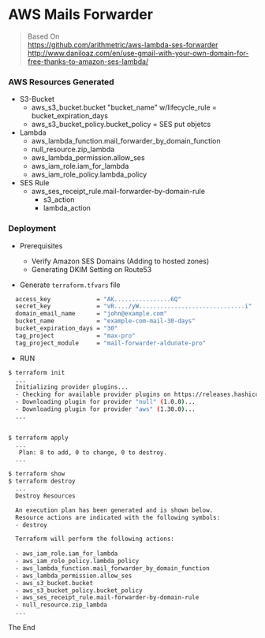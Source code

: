 # AWS Mails Forwarder

> Based On  
> https://github.com/arithmetric/aws-lambda-ses-forwarder  
> http://www.daniloaz.com/en/use-gmail-with-your-own-domain-for-free-thanks-to-amazon-ses-lambda/  

### AWS Resources Generated
* S3-Bucket
  - aws_s3_bucket.bucket "bucket_name" w/lifecycle_rule = bucket_expiration_days
  - aws_s3_bucket_policy.bucket_policy = SES put objetcs
* Lambda 
  - aws_lambda_function.mail_forwarder_by_domain_function
  - null_resource.zip_lambda
  - aws_lambda_permission.allow_ses  
  - aws_iam_role.iam_for_lambda
  - aws_iam_role_policy.lambda_policy
* SES Rule
  - aws_ses_receipt_rule.mail-forwarder-by-domain-rule
    * s3_action
    * lambda_action

### Deployment

* Prerequisites
  - Verify Amazon SES Domains (Adding to hosted zones)
  - Generating DKIM Setting on Route53

* Generate `terraform.tfvars` file
```bash
  access_key             = "AK................6Q"
  secret_key             = "vR..../yW..............................i"
  domain_email_name      = "john@example.com"
  bucket_name            = "example-com-mail-30-days"
  bucket_expiration_days = "30"
  tag_project            = "max-pro"
  tag_project_module     = "mail-forwarder-aldunate-pro"
```

* RUN
```bash
$ terraform init
  ...
  Initializing provider plugins...
  - Checking for available provider plugins on https://releases.hashicorp.com...
  - Downloading plugin for provider "null" (1.0.0)...
  - Downloading plugin for provider "aws" (1.30.0)...
  ...


$ terraform apply
  ...
   Plan: 8 to add, 0 to change, 0 to destroy.
  ...

$ terraform show
$ terraform destroy
  ...
  Destroy Resources

  An execution plan has been generated and is shown below.
  Resource actions are indicated with the following symbols:
  - destroy

  Terraform will perform the following actions:
  
  - aws_iam_role.iam_for_lambda
  - aws_iam_role_policy.lambda_policy
  - aws_lambda_function.mail_forwarder_by_domain_function
  - aws_lambda_permission.allow_ses
  - aws_s3_bucket.bucket
  - aws_s3_bucket_policy.bucket_policy
  - aws_ses_receipt_rule.mail-forwarder-by-domain-rule
  - null_resource.zip_lambda  
  ...
```


The End